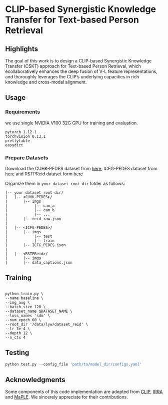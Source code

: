 # CLIP-based Synergistic Knowledge Transfer for Text-based Person Retrieval


## Highlights

The goal of this work is to design  a CLIP-based Synergistic Knowledge Transfer (CSKT) approach for Text-based Person Retrieval,  which ecollaboratively enhances the deep fusion of V-L feature representations, and thoroughly leverages the CLIP’s underlying capacities in rich knowledge and cross-modal alignment.

## Usage
### Requirements
we use single NVIDIA V100 32G GPU for training and evaluation. 
```
pytorch 1.12.1
torchvision 0.13.1
prettytable
easydict
```

### Prepare Datasets
Download the CUHK-PEDES dataset from [here](https://github.com/ShuangLI59/Person-Search-with-Natural-Language-Description), ICFG-PEDES dataset from [here](https://github.com/zifyloo/SSAN) and RSTPReid dataset form [here](https://github.com/NjtechCVLab/RSTPReid-Dataset)

Organize them in `your dataset root dir` folder as follows:
```
|-- your dataset root dir/
|   |-- <CUHK-PEDES>/
|       |-- imgs
|            |-- cam_a
|            |-- cam_b
|            |-- ...
|       |-- reid_raw.json
|
|   |-- <ICFG-PEDES>/
|       |-- imgs
|            |-- test
|            |-- train 
|       |-- ICFG_PEDES.json
|
|   |-- <RSTPReid>/
|       |-- imgs
|       |-- data_captions.json
```


## Training

```

python train.py \
--name baseline \
--img_aug \
--batch_size 128 \
--dataset_name $DATASET_NAME \
--loss_names 'sdm' \
--num_epoch 60 \
--root_dir '/data/lyw/dataset_reid' \
--lr 3e-4 \
--depth 12 \
--n_ctx 4
```

## Testing

```python
python test.py --config_file 'path/to/model_dir/configs.yaml'
```


## Acknowledgments
Some components of this code implementation are adopted from [CLIP](https://github.com/openai/CLIP), [IRRA](https://github.com/anosorae/IRRA) and [MaPLE](https://github.com/muzairkhattak/multimodal-prompt-learning). We sincerely appreciate for their contributions.

